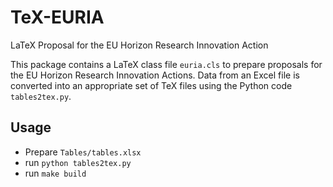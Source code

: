 # TeX-EURIA
LaTeX Proposal for the EU Horizon Research Innovation Action

This package contains a LaTeX class file `euria.cls` to prepare proposals for the EU Horizon Research Innovation Actions. Data from an Excel file is converted into an appropriate set of TeX files using the Python code `tables2tex.py`.

## Usage

- Prepare `Tables/tables.xlsx`
- run `python tables2tex.py`
- run `make build`
